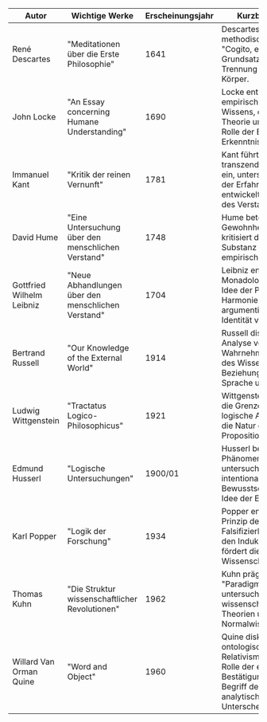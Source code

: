 

| Autor                    | Wichtige Werke                                   | Erscheinungsjahr | Kurzbeschreibung                                                                                                               |
|--------------------------|--------------------------------------------------|------------------|---------------------------------------------------------------------------------------------------------------------------------|
| René Descartes           | "Meditationen über die Erste Philosophie"        | 1641             | Descartes betont den methodischen Zweifel, den "Cogito, ergo sum"-Grundsatz und die Trennung von Geist und Körper.               |
| John Locke               | "An Essay concerning Humane Understanding"        | 1690             | Locke entwickelt die empirische Theorie des Wissens, die Tabula Rasa-Theorie und betont die Rolle der Erfahrung in der Erkenntnis. |
| Immanuel Kant            | "Kritik der reinen Vernunft"                     | 1781             | Kant führt die transzendentale Ästhetik ein, untersucht die Struktur der Erfahrung und entwickelt die Kategorien des Verstandes.  |
| David Hume               | "Eine Untersuchung über den menschlichen Verstand" | 1748           | Hume betont die Rolle von Gewohnheit und Kausalität, kritisiert den Begriff der Substanz und fordert eine empirische Sichtweise. |
| Gottfried Wilhelm Leibniz | "Neue Abhandlungen über den menschlichen Verstand" | 1704           | Leibniz entwickelt die Monadologie, betont die Idee der Prästabilierten Harmonie und argumentiert für die Identität von Individuen. |
| Bertrand Russell         | "Our Knowledge of the External World"            | 1914             | Russell diskutiert die Analyse von Wahrnehmungen, Theorie des Wissens und die Beziehung zwischen Sprache und Welt.               |
| Ludwig Wittgenstein      | "Tractatus Logico-Philosophicus"                  | 1921             | Wittgenstein untersucht die Grenzen der Sprache, logische Atomismus und die Natur der Propositionen.                              |
| Edmund Husserl           | "Logische Untersuchungen"                         | 1900/01          | Husserl begründet die Phänomenologie, untersucht die Struktur der intentionalen Bewusstseinsakte und die Idee der Evidenz.        |
| Karl Popper              | "Logik der Forschung"                             | 1934             | Popper entwickelt das Prinzip der Falsifizierbarkeit, kritisiert den Induktivismus und fördert die Wissenschaftsfreiheit.         |
| Thomas Kuhn              | "Die Struktur wissenschaftlicher Revolutionen"   | 1962             | Kuhn prägt den Begriff "Paradigmenwechsel", untersucht die Entwicklung wissenschaftlicher Theorien und die Natur von Normalwissenschaft. |
| Willard Van Orman Quine  | "Word and Object"                                | 1960             | Quine diskutiert den ontologischen Relativismus, betont die Rolle der empirischen Bestätigung und lehnt den Begriff der analytischen/synthetischen Unterscheidung ab. |

